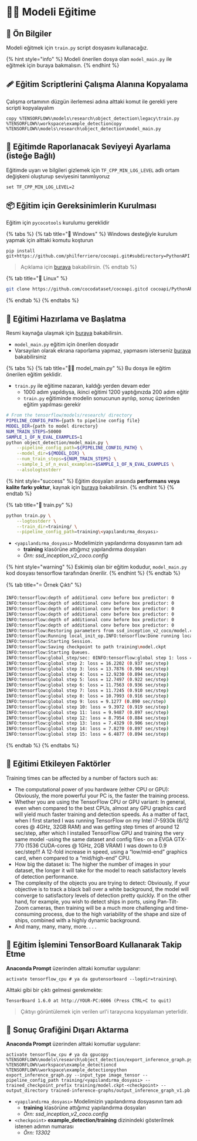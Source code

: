 # 👨‍🏫 Modeli Eğitime

## 🔰 Ön Bilgiler

Modeli eğitmek için `train.py` script dosyasını kullanacağız.

{% hint style="info" %}
Modeli önerilen dosya olan `model_main.py` ile eğitmek için buraya bakmalısın.
{% endhint %}

## 🩹 Eğitim Scriptlerini Çalışma Alanına Kopyalama

Çalışma ortamının düzgün ilerlemesi adına alttaki komut ile gerekli yere scripti kopyalayalım

```text
copy %TENSORFLOW%\models\research\object_detection\legacy\train.py %TENSORFLOW%\workspace\example_detectioncopy %TENSORFLOW%\models\research\object_detection\model_main.py
```

## 📜 Eğitimde Raporlanacak Seviyeyi Ayarlama \(isteğe Bağlı\)

Eğitimde uyarı ve bilgileri gizlemek için `TF_CPP_MIN_LOG_LEVEL` adlı ortam değişkeni oluşturup seviyesini tanımlıyoruz

```text
set TF_CPP_MIN_LOG_LEVEL=2
```

## **📦 Eğitim için Gereksinimlerin Kurulması**

Eğitim için `pycocotools` kurulumu gereklidir

{% tabs %}
{% tab title="🎇 Windows" %}
Windows desteğiyle kurulum yapmak için alttaki komutu koşturun

```aspnet
pip install git+https://github.com/philferriere/cocoapi.git#subdirectory=PythonAPI
```

> Açıklama için [buraya](https://github.com/philferriere/cocoapi) bakabilirsin.
{% endtab %}

{% tab title="🐧 Linux" %}
```bash
git clone https://github.com/cocodataset/cocoapi.gitcd cocoapi/PythonAPImakecp -r pycocotools /content/models/research/cd ../..rm -rf cocoapi
```
{% endtab %}
{% endtabs %}

## **🏴 Eğitimi Hazırlama ve Başlatma**

Resmi kaynağa ulaşmak için [buraya](https://github.com/tensorflow/models/blob/master/research/object_detection/g3doc/running_locally.md) bakabilirsin.

* `model_main.py` eğitim için önerilen dosyadır
* Varsayılan olarak ekrana raporlama yapmaz, yapmasını isterseniz [buraya](https://github.com/EdjeElectronics/TensorFlow-Object-Detection-API-Tutorial-Train-Multiple-Objects-Windows-10/issues/184#issuecomment-437811347) bakabilirsiniz

{% tabs %}
{% tab title="👨‍💻 model\_main.py" %}
Bu dosya ile eğitim önerilen eğitim şeklidir.

* `train.py` ile eğitime nazaran, kaldığı yerden devam eder
  * 1000 adım yapıldıysa, ikinci eğitimi 1200 yaptığınızda 200 adım eğitir
  * `train.py` eğitiminde modelin sonucunun ayrılıp, sonuç üzerinden eğitim yapılması gerekir

```bash
# From the tensorflow/models/research/ directory
PIPELINE_CONFIG_PATH={path to pipeline config file}
MODEL_DIR={path to model directory}
NUM_TRAIN_STEPS=50000
SAMPLE_1_OF_N_EVAL_EXAMPLES=1
python object_detection/model_main.py \
    --pipeline_config_path=${PIPELINE_CONFIG_PATH} \
    --model_dir=${MODEL_DIR} \
    --num_train_steps=${NUM_TRAIN_STEPS} \
    --sample_1_of_n_eval_examples=$SAMPLE_1_OF_N_EVAL_EXAMPLES \
    --alsologtostderr
```

{% hint style="success" %}
Eğitim dosyaları arasında **performans veya kalite farkı yoktur**, kaynak için [buraya](https://github.com/tensorflow/models/issues/6100) bakabilirsin.
{% endhint %}
{% endtab %}

{% tab title="🤺 train.py" %}
```bash
python train.py \
    --logtostderr \
    --train_dir=training/ \
    --pipeline_config_path=training\<yapılandırma_dosyası>
```

* `<yapılandırma_dosyası>` Modelimizin yapılandırma dosyasının tam adı
  * **training** klasörüne attığımız yapılandırma dosyaları
  * _Örn: ssd\_inception\_v2\_coco.config_

{% hint style="warning" %}
Eskimiş olan bir eğitim kodudur, `model_main.py` kod dosyası tensorflow tarafından önerilir.
{% endhint %}
{% endtab %}

{% tab title="⭐ Örnek Çıktı" %}
```bash
INFO:tensorflow:depth of additional conv before box predictor: 0
INFO:tensorflow:depth of additional conv before box predictor: 0
INFO:tensorflow:depth of additional conv before box predictor: 0
INFO:tensorflow:depth of additional conv before box predictor: 0
INFO:tensorflow:depth of additional conv before box predictor: 0
INFO:tensorflow:depth of additional conv before box predictor: 0
INFO:tensorflow:Restoring parameters from ssd_inception_v2_coco/model.ckpt
INFO:tensorflow:Running local_init_op.INFO:tensorflow:Done running local_init_op.
INFO:tensorflow:Starting Session.
INFO:tensorflow:Saving checkpoint to path training\model.ckpt
INFO:tensorflow:Starting Queues.
INFO:tensorflow:global_step/sec: 0INFO:tensorflow:global step 1: loss = 13.8886
INFO:tensorflow:global step 2: loss = 16.2202 (0.937 sec/step)
INFO:tensorflow:global step 3: loss = 13.7876 (0.904 sec/step)
INFO:tensorflow:global step 4: loss = 12.9230 (0.894 sec/step)
INFO:tensorflow:global step 5: loss = 12.7497 (0.922 sec/step)
INFO:tensorflow:global step 6: loss = 11.7563 (0.936 sec/step)
INFO:tensorflow:global step 7: loss = 11.7245 (0.910 sec/step)
INFO:tensorflow:global step 8: loss = 10.7993 (0.916 sec/step)
INFO:tensorflow:global step 9: loss = 9.1277 (0.890 sec/step)
INFO:tensorflow:global step 10: loss = 9.3972 (0.919 sec/step)
INFO:tensorflow:global step 11: loss = 9.9487 (0.897 sec/step)
INFO:tensorflow:global step 12: loss = 8.7954 (0.884 sec/step)
INFO:tensorflow:global step 13: loss = 7.4329 (0.906 sec/step)
INFO:tensorflow:global step 14: loss = 7.8270 (0.897 sec/step)
INFO:tensorflow:global step 15: loss = 6.4877 (0.894 sec/step)
```
{% endtab %}
{% endtabs %}

## 🧲 Eğitimi Etkileyen Faktörler

Training times can be affected by a number of factors such as:

* The computational power of you hardware \(either CPU or GPU\): Obviously, the more powerful your PC is, the faster the training process.
* Whether you are using the TensorFlow CPU or GPU variant: In general, even when compared to the best CPUs, almost any GPU graphics card will yield much faster training and detection speeds. As a matter of fact, when I first started I was running TensorFlow on my Intel i7-5930k \(6/12 cores @ 4GHz, 32GB RAM\) and was getting step times of around 12 sec/step, after which I installed TensorFlow GPU and training the very same model -using the same dataset and config files- on a EVGA GTX-770 \(1536 CUDA-cores @ 1GHz, 2GB VRAM\) I was down to 0.9 sec/step!!! A 12-fold increase in speed, using a “low/mid-end” graphics card, when compared to a “mid/high-end” CPU.
* How big the dataset is: The higher the number of images in your dataset, the longer it will take for the model to reach satisfactory levels of detection performance.
* The complexity of the objects you are trying to detect: Obviously, if your objective is to track a black ball over a white background, the model will converge to satisfactory levels of detection pretty quickly. If on the other hand, for example, you wish to detect ships in ports, using Pan-Tilt-Zoom cameras, then training will be a much more challenging and time-consuming process, due to the high variability of the shape and size of ships, combined with a highly dynamic background.
* And many, many, many, more. . . .

## 👀 Eğitim İşlemini TensorBoard Kullanarak Takip Etme

**Anaconda Prompt** üzerinden alttaki komutlar uygulanır:

```text
activate tensorflow_cpu # ya da gputensorboard --logdir=training\
```

Alttaki gibi bir çıktı gelmesi gerekmekte:

```text
TensorBoard 1.6.0 at http://YOUR-PC:6006 (Press CTRL+C to quit)
```

> Çıktıyı görüntülemek için verilen url'i tarayıcına kopyalaman yeterlidir.

## 📃 Sonuç Grafiğini Dışarı Aktarma

**Anaconda Prompt** üzerinden alttaki komutlar uygulanır:

```text
activate tensorflow_cpu # ya da gpu​copy %TENSORFLOW%\models\research\object_detection/export_inference_graph.py %TENSORFLOW%\workspace\example_detection​cd %TENSORFLOW%\workspace\example_detection​python export_inference_graph.py --input_type image_tensor --pipeline_config_path training/<yapılandırma_dosyası> --trained_checkpoint_prefix training/model.ckpt-<checkpoint> --output_directory trained-inference-graphs/output_inference_graph_v1.pb
```

* `<yapılandırma_dosyası>` Modelimizin yapılandırma dosyasının tam adı
  * **training** klasörüne attığımız yapılandırma dosyaları
  * _Örn: ssd\_inception\_v2\_coco.config_
* `<checkpoint>` **example\_detection/training** dizinindeki gösterilmek istenen adımın numarası
  * _Örn: 13302_

